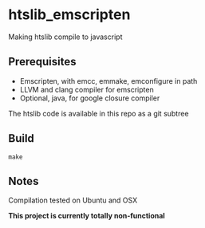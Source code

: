 # htslib_emscripten

Making htslib compile to javascript

## Prerequisites

- Emscripten, with emcc, emmake, emconfigure in path
- LLVM and clang compiler for emscripten
- Optional, java, for google closure compiler

The htslib code is available in this repo as a git subtree

## Build

    make

## Notes

Compilation tested on Ubuntu and OSX

**This project is currently totally non-functional**
